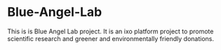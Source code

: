 # Blue-Angel-Lab
This is is Blue Angel Lab project. It is an ixo platform project to promote scientific research and greener and environmentally friendly donations.
